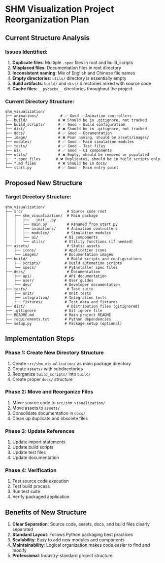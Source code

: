 # SHM Visualization Project Reorganization Plan

## Current Structure Analysis

### Issues Identified:
1. **Duplicate files**: Multiple `.spec` files in root and build_scripts
2. **Misplaced files**: Documentation files in root directory
3. **Inconsistent naming**: Mix of English and Chinese file names
4. **Empty directories**: `utils/` directory is essentially empty
5. **Build artifacts**: `build/` and `dist/` directories mixed with source code
6. **Cache files**: `__pycache__` directories throughout the project

### Current Directory Structure:
```
shm_visualization/
├── animations/          # ✅ Good - Animation controllers
├── build/              # ❌ Should be in .gitignore, not tracked
├── build_scripts/      # ✅ Good - Build configuration
├── dist/               # ❌ Should be in .gitignore, not tracked
├── docs/               # ✅ Good - Documentation
├── image/              # ❌ Poor naming, should be assets/images/
├── modules/            # ✅ Good - Main simulation modules
├── tests/              # ✅ Good - Test files
├── ui/                 # ✅ Good - UI components
├── utils/              # ❌ Empty, should be removed or populated
├── *.spec files       # ❌ Duplicates, should be in build_scripts only
├── *.md files          # ❌ Should be in docs/
└── start.py            # ✅ Good - Main entry point
```

## Proposed New Structure

### Target Directory Structure:
```
shm_visualization/
├── src/                    # Source code root
│   ├── shm_visualization/  # Main package
│   │   ├── __init__.py
│   │   ├── main.py         # Renamed from start.py
│   │   ├── animations/     # Animation controllers
│   │   ├── modules/        # Simulation modules
│   │   ├── ui/            # UI components
│   │   └── utils/         # Utility functions (if needed)
├── assets/                 # Static assets
│   ├── icons/             # Application icons
│   └── images/            # Documentation images
├── build/                  # Build scripts and configurations
│   ├── scripts/           # Build automation scripts
│   └── specs/             # PyInstaller spec files
├── docs/                   # Documentation
│   ├── api/               # API documentation
│   ├── user/              # User guides
│   └── dev/               # Developer documentation
├── tests/                  # Test suite
│   ├── unit/              # Unit tests
│   ├── integration/       # Integration tests
│   └── fixtures/          # Test data and fixtures
├── dist/                   # Distribution files (gitignored)
├── .gitignore             # Git ignore file
├── README.md              # Main project README
├── requirements.txt       # Python dependencies
└── setup.py               # Package setup (optional)
```

## Implementation Steps

### Phase 1: Create New Directory Structure
1. Create `src/shm_visualization/` as main package directory
2. Create `assets/` with subdirectories
3. Reorganize `build_scripts/` into `build/`
4. Create proper `docs/` structure

### Phase 2: Move and Reorganize Files
1. Move source code to `src/shm_visualization/`
2. Move assets to `assets/`
3. Consolidate documentation in `docs/`
4. Clean up duplicate and obsolete files

### Phase 3: Update References
1. Update import statements
2. Update build scripts
3. Update test files
4. Update documentation

### Phase 4: Verification
1. Test source code execution
2. Test build process
3. Run test suite
4. Verify packaged application

## Benefits of New Structure

1. **Clear Separation**: Source code, assets, docs, and build files clearly separated
2. **Standard Layout**: Follows Python packaging best practices
3. **Scalability**: Easy to add new modules and components
4. **Maintainability**: Logical organization makes code easier to find and modify
5. **Professional**: Industry-standard project structure
